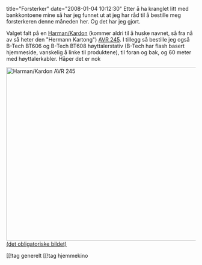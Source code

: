 title="Forsterker"
date="2008-01-04 10:12:30"
Etter å ha kranglet litt med bankkontoene mine så har jeg funnet ut at jeg har råd til å bestille meg forsterkeren denne måneden her. Og det har jeg gjort.

Valget falt på en <a href="http://www.harmankardon.com/">Harman/Kardon</a> (kommer aldri til å huske navnet, så fra nå av så heter den "Hermann Kartong") <a href="http://www.harmankardon.com/product_detail.aspx?Region=EUROPE&amp;Country=NO&amp;Language=ENG&amp;cat=REC&amp;prod=AVR%20245/230&amp;sType=C">AVR 245</a>. I tillegg så bestille jeg også B-Tech BT606 og B-Tech BT608 høyttalerstativ (B-Tech har flash basert hjemmeside, vanskelig å linke til produktene), til foran og bak, og 60 meter med høyttalerkabler. Håper det er nok
<div><a title="Harman/Kardon AVR 245" href="http://pjatt.net/images/2008/01/avr245_230.jpg"><img src="http://pjatt.net/images/2008/01/avr245_230.jpg" alt="Harman/Kardon AVR 245" width="614" height="461"  />
(det obligatoriske bildet)</a></div>

[[!tag  generelt
[[!tag  hjemmekino
